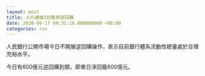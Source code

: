 ```yaml
---
layout: post
title: 人行連續3日暫停逆回購
date: 2020-06-17 09:31:16.000000000 +08:00
categories: rss
---
```


人民銀行公開市場今日不開展逆回購操作，表示目前銀行體系流動性總量處於合理充裕水平。

今日有600億元逆回購到期，即單日淨回籠600億元。
